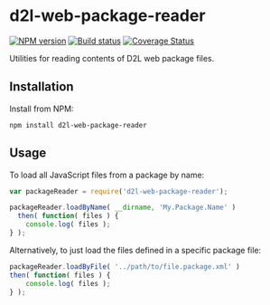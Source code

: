 # d2l-web-package-reader
[![NPM version][npm-image]][npm-url]
[![Build status][ci-image]][ci-url]
[![Coverage Status][coverage-image]][coverage-url]

Utilities for reading contents of D2L web package files.

## Installation

Install from NPM:
```shell
npm install d2l-web-package-reader
```

## Usage

To load all JavaScript files from a package by name:

```javascript
var packageReader = require('d2l-web-package-reader');

packageReader.loadByName( __dirname, 'My.Package.Name' )
  then( function( files ) {
	console.log( files );
} );
```

Alternatively, to just load the files defined in a specific package file:

```javascript
packageReader.loadByFile( '../path/to/file.package.xml' )
then( function( files ) {
	console.log( files );
} );
```

[npm-url]: https://npmjs.org/package/d2l-web-package-reader
[npm-image]: https://badge.fury.io/js/d2l-web-package-reader.png
[ci-image]: https://travis-ci.org/Desire2Learn-Valence/d2l-web-package-reader.svg?branch=master
[ci-url]: https://travis-ci.org/Desire2Learn-Valence/d2l-web-package-reader
[coverage-image]: https://coveralls.io/repos/Desire2Learn-Valence/d2l-web-package-reader/badge.png?branch=master
[coverage-url]: https://coveralls.io/r/Desire2Learn-Valence/d2l-web-package-reader?branch=master
